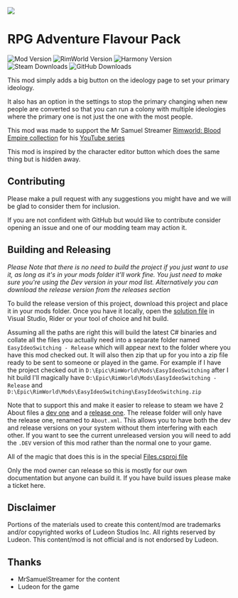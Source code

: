 <p>
  <a href="https://steamcommunity.com/sharedfiles/filedetails/?id=2992791856" alt="Steam Workshop Link">
  <img src="https://img.shields.io/static/v1?label=Steam&message=Workshop&color=blue&logo=steam&link=https://steamcommunity.com/sharedfiles/filedetails/?id=2992791856"/>
  </a>
</p>

# RPG Adventure Flavour Pack

![Mod Version](https://img.shields.io/badge/Mod_Version-1.0.0-blue.svg)
![RimWorld Version](https://img.shields.io/badge/Built_for_RimWorld-1.4-blue.svg)
![Harmony Version](https://img.shields.io/badge/Powered_by_Harmony-2.3-blue.svg)\
![Steam Downloads](https://img.shields.io/steam/downloads/2992791856?colorB=blue&label=Steam+Downloads)
![GitHub Downloads](https://img.shields.io/github/downloads/feldoh/EasyIdeoSwitching/total?colorB=blue&label=GitHub+Downloads)

This mod simply adds a big button on the ideology page to set your primary ideology.

It also has an option in the settings to stop the primary changing when new people are converted so that you can run a colony with multiple ideologies where the primary one is not just the one with the most people.

This mod was made to support the Mr Samuel Streamer [Rimworld: Blood Empire collection](https://steamcommunity.com/sharedfiles/filedetails/?id=2988953577) for his [YouTube series](https://www.youtube.com/playlist?list=PLNWGkqCSwkOEi0bxBObdEGd9_pv9odh78)  

This mod is inspired by the character editor button which does the same thing but is hidden away.

## Contributing
Please make a pull request with any suggestions you might have and we will be glad to consider them for inclusion.

If you are not confident with GitHub but would like to contribute consider opening an issue and one of our modding team may action it.

## Building and Releasing

*Please Note that there is no need to build the project if you just want to use it, as long as it's in your mods folder it'll work fine. You just need to make sure you're using the _Dev_ version in your mod list. Alternatively you can download the release version from the releases section*

To build the release version of this project, download this project and place it in your mods folder.
Once you have it locally, open the [solution file](1.4/Source/EasyIdeoSwitching.sln) in Visual Studio, Rider or your tool of choice and hit build.

Assuming all the paths are right this will build the latest C# binaries and collate all the files you actually need into a separate folder named `EasyIdeoSwitching - Release` which will appear next to the folder where you have this mod checked out.
It will also then zip that up for you into a zip file ready to be sent to someone or played in the game.
For example if I have the project checked out in `D:\Epic\RimWorld\Mods\EasyIdeoSwitching` after I hit build I'll magically have `D:\Epic\RimWorld\Mods\EasyIdeoSwitching - Release` and `D:\Epic\RimWorld\Mods\EasyIdeoSwitching\EasyIdeoSwitching.zip`

Note that to support this and make it easier to release to steam we have 2 About files a [dev one](About/About.xml) and a [release one](About/About-Release.xml).
The release folder will only have the release one, renamed to `About.xml`. This allows you to have both the dev and release versions on your system without them interfering with each other.
If you want to see the current unreleased version you will need to add the `.DEV` version of this mod rather than the normal one to your game.

All of the magic that does this is in the special [Files.csproj file](Files.csproj)

Only the mod owner can release so this is mostly for our own documentation but anyone can build it.
If you have build issues please make a ticket here.

## Disclaimer
Portions of the materials used to create this content/mod are trademarks and/or copyrighted works of Ludeon Studios Inc. All rights reserved by Ludeon. This content/mod is not official and is not endorsed by Ludeon.

## Thanks
* MrSamuelStreamer for the content
* Ludeon for the game
